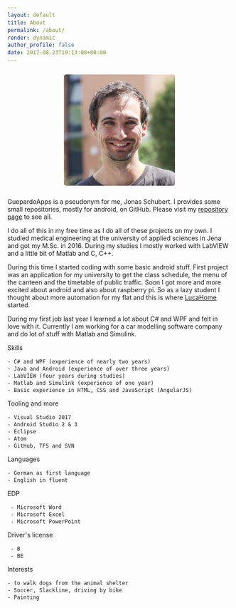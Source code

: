 ```yaml
---
layout: default
title: About
permalink: /about/
render: dynamic
author_profile: false
date: 2017-08-23T19:13:00+00:00
---
```


<div style="width: 100%;text-align: center;">
	<img src="/assets/images/jonas.png" alt="Jonas" style="width:250px;height:250px;margin:10px;border-radius:5px;">
</div>

GuepardoApps is a pseudonym for me, Jonas Schubert. I provides some small repositories, mostly for android, on GitHub. Please visit my [repository page](https://github.com/GuepardoApps?tab=repositories) to see all.

I do all of this in my free time as I do all of these projects on my own.
I studied medical engineering at the university of applied sciences in Jena and got my M.Sc. in 2016. During my studies I mostly worked with LabVIEW and a little bit of Matlab and C, C++.

During this time I started coding with some basic android stuff. First project was an application for my university to get the class schedule, the menu of the canteen and the timetable of public traffic.
Soon I got more and more excited about android and also about raspberry pi. So as a lazy student I thought about more automation for my flat and this is where [LucaHome](https://github.com/GuepardoApps/LucaHome) started.

During my first job last year I learned a lot about C# and WPF and felt in love with it. Currently I am working for a car modelling software company and do lot of stuff with Matlab and Simulink.

Skills
```
- C# and WPF (experience of nearly two years)
- Java and Android (experience of over three years)
- LabVIEW (four years during studies)
- Matlab and Simulink (experience of one year)
- Basic experience in HTML, CSS and JavaScript (AngularJS)
```

Tooling and more
```
- Visual Studio 2017
- Android Studio 2 & 3
- Eclipse
- Atom
- GitHub, TFS and SVN
```

Languages
```
- German as first language
- English in fluent
```

EDP
```
 - Microsoft Word
 - Microsoft Excel
 - Microsoft PowerPoint
```

Driver's license
```
 - B
 - BE
```

Interests
```
- to walk dogs from the animal shelter
- Soccer, Slackline, driving by bike
- Painting
```
